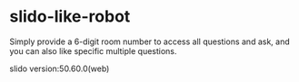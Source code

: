 # slido-like-robot

Simply provide a 6-digit room number to access all questions and ask, 
and you can also like specific multiple questions.

slido version:50.60.0(web)
